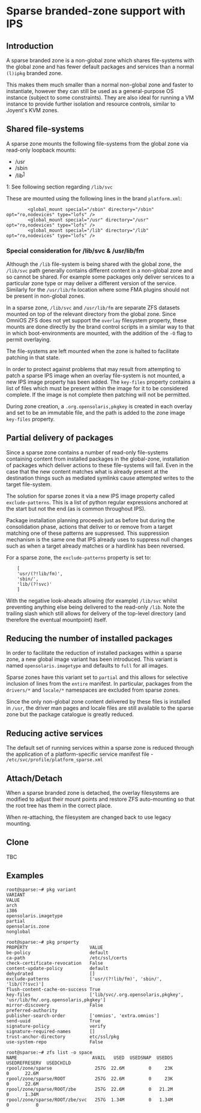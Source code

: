 
# Sparse branded-zone support with IPS

## Introduction

A sparse branded zone is a non-global zone which shares file-systems
with the global zone and has fewer default packages and services than a
normal `(l)ipkg` branded zone.

This makes them much smaller than a normal non-global zone and faster to
instantiate, however they can still be used as a general-purpose OS instance
(subject to some constraints). They are also ideal for running a VM
instance to provide further isolation and resource controls, similar to
Joyent's KVM zones.

## Shared file-systems

A sparse zone mounts the following file-systems from the global zone via
read-only loopback mounts:

* /usr
* /sbin
* /lib<sup>[1](#nblib)</sup>

<a name="nblib">1</a>: See following section regarding `/lib/svc`

These are mounted using the following lines in the brand `platform.xml`:

```
        <global_mount special="/sbin" directory="/sbin" opt="ro,nodevices" type="lofs" />
        <global_mount special="/usr" directory="/usr" opt="ro,nodevices" type="lofs" />
        <global_mount special="/lib" directory="/lib" opt="ro,nodevices" type="lofs" />
```

### Special consideration for /lib/svc & /usr/lib/fm

Although the `/lib` file-system is being shared with the global zone, the
`/lib/svc` path generally contains different content in a non-global zone
and so cannot be shared. For example some packages only deliver services to a
particular zone type or may deliver a different version of the service.
Similarly for the `/usr/lib/fm` location where some FMA plugins should not
be present in non-global zones.

In a sparse zone, `/lib/svc` and `/usr/lib/fm` are separate ZFS datasets
mounted on top of the relevant directory from the global zone. Since OmniOS
ZFS does not yet support the `overlay` filesystem property, these mounts are
done directly by the brand control scripts in a similar way to that in which
boot-environments are mounted, with the addition of the `-O` flag to permit
overlaying.

The file-systems are left mounted when the zone is halted to facilitate
patching in that state.

In order to protect against problems that may result from attempting to
patch a sparse IPS image when an overlay file-system is not mounted,
a new IPS image property has been added. The `key-files` property contains
a list of files which must be present within the image for it to be considered
complete. If the image is not complete then patching will not be permitted.

During zone creation, a `.org.opensolaris,pkgkey` is created in each overlay
 and set to be an immutable file, and the path is added to the zone image
`key-files` property.

## Partial delivery of packages

Since a sparse zone contains a number of read-only file-systems containing
content from installed packages in the global-zone, installation of packages
which deliver actions to these file-systems will fail. Even in the case
that the new content matches what is already present at the destination
things such as mediated symlinks cause attempted writes to the
target file-system.

The solution for sparse zones it via a new IPS image property called
`exclude-patterns`. This is a list of python regular expressions
anchored at the start but not the end (as is common throughout IPS).

Package installation planning proceeds just as before but during the
consolidation phase, actions that deliver to or remove from a target
matching one of these patterns are suppressed. This suppression mechanism
is the same one that IPS already uses to suppress null changes such as when
a target already matches or a hardlink has been reversed.

For a sparse zone, the `exclude-patterns` property is set to:

```
    [
	'usr/(?!lib/fm)',
	'sbin/',
	'lib/(?!svc)'
    ]
```

With the negative look-aheads allowing (for example) `/lib/svc` whilst
preventing anything else being delivered to the read-only `/lib`.
Note the trailing slash which still allows for delivery of the top-level
directory (and therefore the eventual mountpoint) itself.

## Reducing the number of installed packages

In order to facilitate the reduction of installed packages within a sparse
zone, a new global image variant has been introduced. This variant is
named `opensolaris.imagetype` and defaults to `full` for all images.

Sparse zones have this variant set to `partial` and this allows for selective
inclusion of lines from the `entire` manifest. In particular, packages from
the `drivers/*` and `locale/*` namespaces are excluded from sparse zones.

Since the only non-global zone content delivered by these files is installed
in `/usr`, the driver man pages and locale files are still available to the
sparse zone but the package catalogue is greatly reduced.

## Reducing active services

The default set of running services within a sparse zone is reduced through
the application of a platform-specific service manifest file -
`/etc/svc/profile/platform_sparse.xml`

## Attach/Detach

When a sparse branded zone is detached, the overlay filesystems are modified
to adjust their mount points and restore ZFS auto-mounting so that the root
tree has them in the correct place.

When re-attaching, the filesystem are changed back to use legacy mounting.

## Clone

TBC

## Examples

```
root@sparse:~# pkg variant
VARIANT                                                                VALUE
arch                                                                   i386
opensolaris.imagetype                                                  partial
opensolaris.zone                                                       nonglobal
```

```
root@sparse:~# pkg property
PROPERTY                       VALUE
be-policy                      default
ca-path                        /etc/ssl/certs
check-certificate-revocation   False
content-update-policy          default
dehydrated                     []
exclude-patterns               ['usr/(?!lib/fm)', 'sbin/', 'lib/(?!svc)']
flush-content-cache-on-success True
key-files                      ['lib/svc/.org.opensolaris,pkgkey', 'usr/lib/fm/.org.opensolaris,pkgkey']
mirror-discovery               False
preferred-authority
publisher-search-order         ['omnios', 'extra.omnios']
send-uuid                      True
signature-policy               verify
signature-required-names       []
trust-anchor-directory         etc/ssl/pkg
use-system-repo                False
```

```
root@sparse:~# zfs list -o space
NAME                            AVAIL   USED  USEDSNAP  USEDDS  USEDREFRESERV  USEDCHILD
rpool/zone/sparse                257G  22.6M         0     23K              0      22.6M
rpool/zone/sparse/ROOT           257G  22.6M         0     23K              0      22.6M
rpool/zone/sparse/ROOT/zbe       257G  22.6M         0   21.2M              0      1.34M
rpool/zone/sparse/ROOT/zbe/svc   257G  1.34M         0   1.34M              0          0
```

